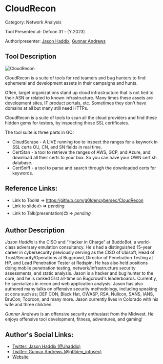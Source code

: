 # CloudRecon

Category: Network Analysis

Tool Presented at: Defcon 31 - (Y.2023)

Author/presenter: [Jason Haddix](https://twitter.com/Jhaddix), [Gunnar Andrews](https://twitter.com/G0LDEN_infosec)

## Tool Description

![CloudRecon](https://pbs.twimg.com/media/F3B-xpYaEAI3Tp7?format=jpg&name=small)

CloudRecon is a suite of tools for red teamers and bug hunters to find ephemeral and development assets in their campaigns and hunts.

Often, target organizations stand up cloud infrastructure that is not tied to their ASN or related to known infrastructure. Many times these assets are development sites, IT product portals, etc. Sometimes they don't have domains at all but many still need HTTPs.

CloudRecon is a suite of tools to scan all the cloud providers and find these hidden gems for testers, by inspecting those SSL certificates.

The tool suite is three parts in GO:

- CloudScrape - A LIVE running too to inspect the ranges for a keywork in SSL certs OU, CN, and SN fields in real time.
- CertStan - a tool to retrieve the ranges of AWS, GCP, and Azure, and download all their certs to your box. So you can have your OWN cert.sh database.
- CertSniff - a tool to parse and search through the downloaded certs for keywords.


## Reference Links:
- Link to Tool⚙️ => https://github.com/g0ldencybersec/CloudRecon
- Link to slide✍️ => _pending_
- Link to Talk(presentation)📺 => _pending_

## Author Description

*Jason Haddix* is the CISO and “Hacker in Charge” at BuddoBot, a world-class adversary emulation consultancy. He's had a distinguished 15-year career in cybersecurity previously serving as the CISO of Ubisoft, Head of Trust/Security/Operations at Bugcrowd, Director of Penetration Testing at HP, and Lead Penetration Tester at Redspin. He has also held positions doing mobile penetration testing, network/infrastructure security assessments, and static analysis. Jason is a hacker and bug hunter to the core, and he is ranked 51st all-time on Bugcrowd's leaderboards. Currently, he specializes in recon and web application analysis. Jason has also authored many talks on offensive security methodology, including speaking at cons such as; DEF CON, Black Hat, OWASP, RSA, Nullcon, SANS, IANS, BruCon, Toorcon, and many more. Jason currently lives in Colorado with his wife and three children.

*Gunnar Andrews* is an offensive security enthusiast from the Midwest. He enjoys offensive tool development, fitness, adventures, and gaming!

## Author's Social Links:

- [Twitter: Jason Haddix (@Jhaddix)](https://twitter.com/Jhaddix)
- [Twitter: Gunnar Andrews (@g0lden_infosec)](https://twitter.com/G0LDEN_infosec)
- [Website](#)
